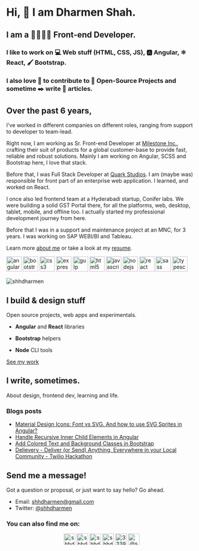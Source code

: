 # Hi, 👋 I am Dharmen Shah.

## I am a 👔👨🏻‍💻 Front-end Developer.

### I like to work on 💻 Web stuff (HTML, CSS, JS), 🅰️ Angular, ⚛️ React, 🖌️ Bootstrap.

### I also love 🤗 to contribute to 👐 Open-Source Projects and sometime ✒️ write 📜 articles.

## Over the past 6 years,

I've worked in different companies on different roles, ranging from support to developer to team-lead.

Right now, I am working as Sr. Front-end Developer at [Milestone Inc.](http://milestoneinternet.com/), crafting their suit of products for a global customer-base to provide fast, reliable and robust solutions. Mainly I am working on Angular, SCSS and Bootstrap here, I love that stack.

Before that, I was Full Stack Developer at [Quark Studios](http://quarkstudios.com/). I am (maybe was) responsible for front part of an enterprise web application. I learned, and worked on React.

I once also led frontend team at a Hyderabadi startup, Conifer labs. We were building a solid GST Portal there, for all the platforms, web, desktop, tablet, mobile, and offline too. I actually started my professional development journey from here.

Before that I was in a support and maintenance project at an MNC, for 3 years. I was working on SAP WEBI/BI and Tableau.

Learn more [about me](https://shhdharmen.github.io/me/about) or take a look at my [resume](https://shhdharmen.github.io/me/resume).

<p align="left"><img src="https://devicons.github.io/devicon/devicon.git/icons/angularjs/angularjs-original.svg" alt="angularjs" width="40" height="40"/> <img src="https://devicons.github.io/devicon/devicon.git/icons/bootstrap/bootstrap-plain.svg" alt="bootstrap" width="40" height="40"/> <img src="https://devicons.github.io/devicon/devicon.git/icons/css3/css3-original-wordmark.svg" alt="css3" width="40" height="40"/> <img src="https://devicons.github.io/devicon/devicon.git/icons/express/express-original-wordmark.svg" alt="express" width="40" height="40"/> <img src="https://devicons.github.io/devicon/devicon.git/icons/gulp/gulp-plain.svg" alt="gulp" width="40" height="40"/> <img src="https://devicons.github.io/devicon/devicon.git/icons/html5/html5-original-wordmark.svg" alt="html5" width="40" height="40"/> <img src="https://devicons.github.io/devicon/devicon.git/icons/javascript/javascript-original.svg" alt="javascript" width="40" height="40"/> <img src="https://devicons.github.io/devicon/devicon.git/icons/nodejs/nodejs-original-wordmark.svg" alt="nodejs" width="40" height="40"/> <img src="https://devicons.github.io/devicon/devicon.git/icons/react/react-original-wordmark.svg" alt="react" width="40" height="40"/> <img src="https://devicons.github.io/devicon/devicon.git/icons/sass/sass-original.svg" alt="sass" width="40" height="40"/> <img src="https://devicons.github.io/devicon/devicon.git/icons/typescript/typescript-original.svg" alt="typescript" width="40" height="40"/></p><p><img align="center" src="https://github-readme-stats.vercel.app/api/top-langs/?username=shhdharmen" alt="shhdharmen" /></p>

## I build & design stuff

Open source projects, web apps and experimentals.

- **Angular** and **React** libraries

- **Bootstrap** helpers

- **Node** CLI tools

[See my work](https://shhdharmen.github.io/me/work)

## I write, sometimes.

About design, frontend dev, learning and life.

### Blogs posts
<!-- BLOG-POST-LIST:START -->
- [Material Design Icons: Font vs SVG. And how to use SVG Sprites in Angular?](https://dev.to/itnext/material-design-icons-font-vs-svg-and-how-to-use-svg-sprites-in-angular-4pch)
- [Handle Recursive Inner Child Elements in Angular](https://dev.to/itnext/handle-recursive-inner-child-elements-in-angular-4cgm)
- [Add Colored Text and Background Classes in Bootstrap](https://dev.to/shhdharmen/add-colored-text-and-background-classes-in-bootstrap-44ia)
- [Delievery - Deliver (or Send) Anything, Everywhere in your Local Community - Twilio Hackathon](https://dev.to/shhdharmen/delievery-deliver-or-send-anything-everywhere-in-your-local-community-twilio-hackathon-i7f)
<!-- BLOG-POST-LIST:END -->

## Send me a message!

Got a question or proposal, or just want to say hello? Go ahead.

- Email: [shhdharmen@gmail.com](mailto:shhdharmen@gmail.com)
- Twitter: [@shhdharmen](https://twitter.com/shhdharmen)

### You can also find me on:
<p align="center">
<a href="https://codepen.io/shhdharmen" target="blank"><img align="center" src="https://cdn.jsdelivr.net/npm/simple-icons@3.0.1/icons/codepen.svg" alt="shhdharmen" height="30" width="30" /></a>
<a href="https://dev.to/shhdharmen" target="blank"><img align="center" src="https://cdn.jsdelivr.net/npm/simple-icons@3.0.1/icons/dev-dot-to.svg" alt="shhdharmen" height="30" width="30" /></a>
<a href="https://twitter.com/shhdharmen" target="blank"><img align="center" src="https://cdn.jsdelivr.net/npm/simple-icons@3.0.1/icons/twitter.svg" alt="shhdharmen" height="30" width="30" /></a>
<a href="https://linkedin.com/in/shhdharmen" target="blank"><img align="center" src="https://cdn.jsdelivr.net/npm/simple-icons@3.0.1/icons/linkedin.svg" alt="shhdharmen" height="30" width="30" /></a>
<a href="https://stackoverflow.com/users/3339907" target="blank"><img align="center" src="https://cdn.jsdelivr.net/npm/simple-icons@3.0.1/icons/stackoverflow.svg" alt="3339907" height="30" width="30" /></a>
<a href="https://medium.com/@shhdharmen" target="blank"><img align="center" src="https://cdn.jsdelivr.net/npm/simple-icons@3.0.1/icons/medium.svg" alt="@shhdharmen" height="30" width="30" /></a>
</p>

